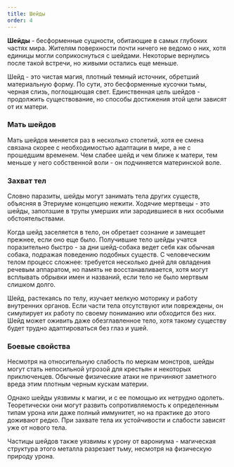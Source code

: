 ```yaml
---
title: Шейды
order: 4
---
```


**Шейды** - бесформенные сущности, обитающие в самых глубоких частях мира. Жителям поверхности почти ничего не ведомо о них, хотя единицы могли соприкоснуться с шейдами. Некоторые вернулись после такой встречи, но живыми остались еще меньше.

Шейд - это чистая магия, плотный темный источник, обретший материальную форму. По сути, это бесформенные кусочки тьмы, черная слизь, поглощающая свет. Единственная цель шейдов - продолжить существование, но способы достижения этой цели зависят от их матери.

### Мать шейдов

Мать шейдов меняется раз в несколько столетий, хотя ее смена связана скорее с необходимостью адаптации в мире, а не с прошедшим временем. Чем слабее шейд и чем ближе к матери, тем меньше у него собственной воли - он подчиняется материнской воле.

### Захват тел

Словно паразиты, шейды могут занимать тела других существ, объясняя в Этериуме концепцию нежити. Ходячие мертвецы - это шейды, заползшие в трупы умерших или зародившиеся в них особыми обстоятельствами.

Когда шейд заселяется в тело, он обретает сознание и замещает прежнее, если оно еще было. Получившие тело шейды учатся поразительно быстро - за дни шейд-собака ведет себя как обычная собака, подражая поведению подобных существ. С человеческим телом процесс сложнее: требуется несколько дней для овладения речевым аппаратом, но память не восстанавливается, хотя могут всплывать обрывки имен и названий, если тело не было мертвым слишком долго.

Шейд, растекаясь по телу, изучает мелкую моторику и работу внутренних органов. Если части тела отсутствуют или повреждены, он симулирует их работу по своему пониманию или обходится без них. Шейд может оживить даже обезглавленное тело, хотя такому существу будет трудно адаптироваться без глаз и ушей.

### Боевые свойства

Несмотря на относительную слабость по меркам монстров, шейды могут стать непосильной угрозой для крестьян и некоторых приключенцев. Обычные физические атаки не причиняют заметного вреда этим плотным черным кускам материи.

Однако шейды уязвимы к магии, и с ее помощью их нетрудно одолеть. Теоретически они могут развить сопротивляемость к определенным типам урона или даже полный иммунитет, но на практике до этого доживают редко. При захвате тела их устойчивости и слабости зависят уже от нового тела.

Частицы шейдов также уязвимы к урону от варониума - магическая структура этого металла разрезает тьму, несмотря на физическую природу урона.